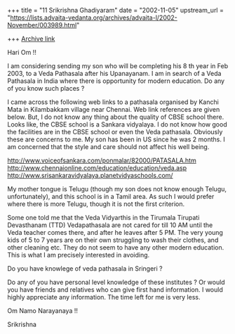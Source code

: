 +++
title = "11 Srikrishna Ghadiyaram"
date = "2002-11-05"
upstream_url = "https://lists.advaita-vedanta.org/archives/advaita-l/2002-November/003989.html"

+++
[Archive link](https://lists.advaita-vedanta.org/archives/advaita-l/2002-November/003989.html)

Hari Om !!

I am considering sending my son who will be completing his 8 th year in Feb
2003, to a Veda Pathasala after his Upanayanam. I am in search of a Veda
Pathasala in India where there is opportunity for modern education. Do any
of you know such places ?

I came across the following web links to a pathasala organised by  Kanchi
Mata in Kilambakkam village near Chennai. Web link references are given
below. But, I do not know any thing about the quality of CBSE school
there. Looks like, the CBSE school is a Sankara vidyalaya. I do not know
how good the facilities are in the CBSE school or even the Veda pathasala.
Obviously these are concerns to me. My son has been in US since he was 2
months. I am concerned that the style and care should not affect his well
being.

http://www.voiceofsankara.com/ponmalar/82000/PATASALA.htm
http://www.chennaionline.com/education/education/veda.asp
http://www.srisankaravidyalaya.planetvidyaschools.com/

My mother tongue is Telugu (though my son does not know enough Telugu,
unfortunately), and this school is in a Tamil area. As such I would prefer
where there is more Telugu, though it is not the first criterion.

Some one told me that the Veda Vidyarthis in the Tirumala Tirupati
Devasthanam (TTD) Vedapathasala are not cared for till 10 AM until the Veda
teacher comes there, and after he leaves after 5 PM. The very young kids of
5 to 7 years are on their own struggling to wash their clothes, and other
cleaning etc. They do not seem to have any other modern education. This is
what I am precisely interested in avoiding.

Do you have knowlege of veda pathasala in Sringeri ?

Do any of you have personal level knowledge of these institutes ? Or would
you have friends and relatives who can give first hand information. I would
highly appreciate any information. The time left for me is very less.

Om Namo Narayanaya !!

Srikrishna

